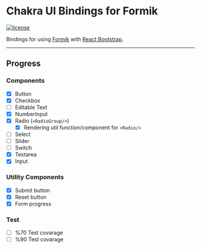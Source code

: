 # Chakra UI Bindings for Formik

[![license](https://badgen.now.sh/badge/license/MIT)](./LICENSE)

Bindings for using [Formik](https://github.com/jaredpalmer/formik) with [React Bootstrap](https://react-bootstrap.github.io).

---

## Progress

### Components

- [x] Button
- [x] Checkbox
- [ ] Editable Text
- [x] NumberInput
- [x] Radio (`<RadioGroup/>`)
  - [x] Rendering util function/component for `<Radio/>`
- [ ] Select
- [ ] Slider
- [ ] Switch
- [x] Textarea
- [x] Input

### Utility Components

- [x] Submit button
- [x] Reset button
- [x] Form progress

### Test

- [ ] %70 Test covarage
- [ ] %90 Test covarage
